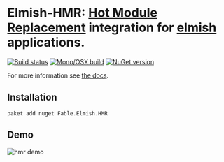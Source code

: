 Elmish-HMR: [Hot Module Replacement](https://webpack.js.org/concepts/hot-module-replacement/) integration for [elmish](https://github.com/fable-compiler/elmish) applications.
=======

[![Build status](https://ci.appveyor.com/api/projects/status/ks21cb924syv7asa/branch/master?svg=true)](https://ci.appveyor.com/project/MangelMaxime/hmr/branch/master)
[![Mono/OSX build](https://travis-ci.org/elmish/hmr.svg?branch=master)](https://travis-ci.org/elmish/hmr)
[![NuGet version](https://badge.fury.io/nu/Fable.Elmish.HMR.svg)](https://badge.fury.io/nu/Fable.Elmish.HMR)

For more information see [the docs](https://elmish.github.io/hmr).

## Installation
```shell
paket add nuget Fable.Elmish.HMR
```

## Demo

![hmr demo](docsrc/files/img/hmr_demo.gif)
